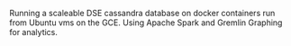 Running a scaleable DSE cassandra database on docker containers run from Ubuntu vms on the GCE. Using Apache Spark and Gremlin Graphing for analytics.
